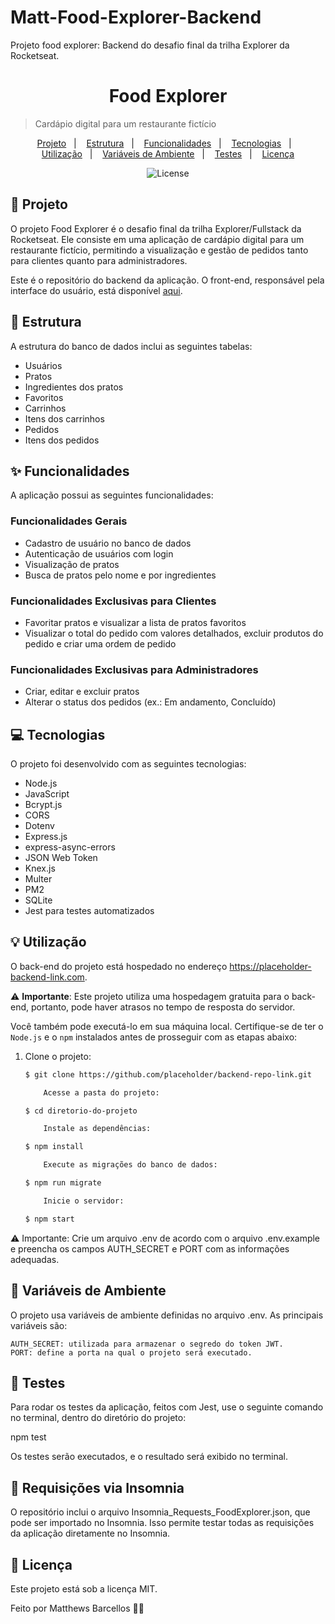 # Matt-Food-Explorer-Backend
 Projeto food explorer: Backend do desafio final da trilha Explorer da Rocketseat. 


<h1 align="center" style="text-align: center;">
  Food Explorer
</h1>

> Cardápio digital para um restaurante fictício

<p align="center">
  <a href="#project">Projeto</a>&nbsp;&nbsp;&nbsp;|&nbsp;&nbsp;&nbsp;
  <a href="#structure">Estrutura</a>&nbsp;&nbsp;&nbsp;|&nbsp;&nbsp;&nbsp;
  <a href="#features">Funcionalidades</a>&nbsp;&nbsp;&nbsp;|&nbsp;&nbsp;&nbsp;
  <a href="#technologies">Tecnologias</a>&nbsp;&nbsp;&nbsp;|&nbsp;&nbsp;&nbsp;
  <a href="#usage">Utilização</a>&nbsp;&nbsp;&nbsp;|&nbsp;&nbsp;&nbsp;
  <a href="#env-variables">Variáveis de Ambiente</a>&nbsp;&nbsp;&nbsp;|&nbsp;&nbsp;&nbsp;
  <a href="#tests">Testes</a>&nbsp;&nbsp;&nbsp;|&nbsp;&nbsp;&nbsp;
  <a href="#license">Licença</a>
</p>

<p align="center">
  <img alt="License" src="https://img.shields.io/static/v1?label=license&message=MIT&color=49AA26&labelColor=000000">
</p>

<h2 id="project">📁 Projeto</h2>

O projeto Food Explorer é o desafio final da trilha Explorer/Fullstack da Rocketseat. Ele consiste em uma aplicação de cardápio digital para um restaurante fictício, permitindo a visualização e gestão de pedidos tanto para clientes quanto para administradores.

Este é o repositório do backend da aplicação. O front-end, responsável pela interface do usuário, está disponível [aqui](https://github.com/placeholder/frontend-link).

<h2 id="structure">📌 Estrutura</h2>

A estrutura do banco de dados inclui as seguintes tabelas:

- Usuários
- Pratos
- Ingredientes dos pratos
- Favoritos
- Carrinhos
- Itens dos carrinhos
- Pedidos
- Itens dos pedidos

<h2 id="features">✨ Funcionalidades</h2>

A aplicação possui as seguintes funcionalidades:

### Funcionalidades Gerais
- Cadastro de usuário no banco de dados
- Autenticação de usuários com login
- Visualização de pratos
- Busca de pratos pelo nome e por ingredientes

### Funcionalidades Exclusivas para Clientes
- Favoritar pratos e visualizar a lista de pratos favoritos
- Visualizar o total do pedido com valores detalhados, excluir produtos do pedido e criar uma ordem de pedido

### Funcionalidades Exclusivas para Administradores
- Criar, editar e excluir pratos
- Alterar o status dos pedidos (ex.: Em andamento, Concluído)

<h2 id="technologies">💻 Tecnologias</h2>

O projeto foi desenvolvido com as seguintes tecnologias:

- Node.js
- JavaScript
- Bcrypt.js
- CORS
- Dotenv
- Express.js
- express-async-errors
- JSON Web Token
- Knex.js
- Multer
- PM2
- SQLite
- Jest para testes automatizados

<h2 id="usage">💡 Utilização</h2>

O back-end do projeto está hospedado no endereço https://placeholder-backend-link.com. 

⚠️ **Importante**: Este projeto utiliza uma hospedagem gratuita para o back-end, portanto, pode haver atrasos no tempo de resposta do servidor.

Você também pode executá-lo em sua máquina local. Certifique-se de ter o `Node.js` e o `npm` instalados antes de prosseguir com as etapas abaixo:

1. Clone o projeto:

   ```bash
   $ git clone https://github.com/placeholder/backend-repo-link.git
   
       Acesse a pasta do projeto:
   
   $ cd diretorio-do-projeto
   
       Instale as dependências:
   
   $ npm install
   
       Execute as migrações do banco de dados:
   
   $ npm run migrate
   
       Inicie o servidor:
   
   $ npm start

⚠️ Importante: Crie um arquivo .env de acordo com o arquivo .env.example e preencha os campos AUTH_SECRET e PORT com as informações adequadas.
<h2 id="env-variables">🔐 Variáveis de Ambiente</h2>

O projeto usa variáveis de ambiente definidas no arquivo .env. As principais variáveis são:

    AUTH_SECRET: utilizada para armazenar o segredo do token JWT.
    PORT: define a porta na qual o projeto será executado.

<h2 id="tests">🏹 Testes</h2>

Para rodar os testes da aplicação, feitos com Jest, use o seguinte comando no terminal, dentro do diretório do projeto:

npm test

Os testes serão executados, e o resultado será exibido no terminal.
<h2 id="Insomnia">📁 Requisições via Insomnia</h2>

O repositório inclui o arquivo Insomnia_Requests_FoodExplorer.json, que pode ser importado no Insomnia. Isso permite testar todas as requisições da aplicação diretamente no Insomnia.
<h2 id="license">📝 Licença</h2>

Este projeto está sob a licença MIT.

Feito por Matthews Barcellos 👋🏾
